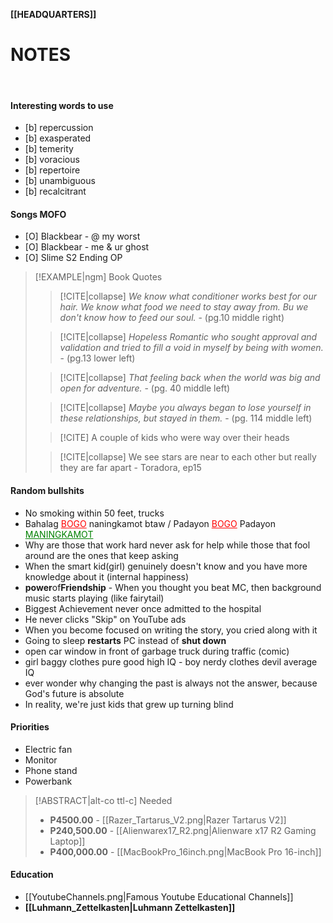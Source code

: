 **[[HEADQUARTERS]]**

# NOTES

<br>

#### Interesting words to use
- [b] repercussion
- [b] exasperated
- [b] temerity
- [b] voracious
- [b] repertoire
- [b] unambiguous
- [b] recalcitrant

#### Songs MOFO
- [O] Blackbear - @ my worst
- [O] Blackbear - me & ur ghost
- [O] Slime S2 Ending OP

>[!EXAMPLE|ngm] Book Quotes
>>[!CITE|collapse] *We know what conditioner works best for our hair. We know what food we need to stay away from. Bu we don't know how to feed our soul.*
>>\- (pg.10 middle right)
>
>>[!CITE|collapse] *Hopeless Romantic who sought approval and validation and tried to fill a void in myself by being with women.*
>>\- (pg.13 lower left)
>
>>[!CITE|collapse] *That feeling back when the world was big and open for adventure.*
>>\- (pg. 40 middle left)
>
>>[!CITE|collapse] *Maybe you always began to lose yourself in these relationships, but stayed in them.*
>>\- (pg. 114 middle left)
>
>>[!CITE] A couple of kids who were way over their heads
>
>>[!CITE|collapse] We see stars are near to each other but really they are far apart
>>\- Toradora, ep15

#### Random bullshits
- No smoking within 50 feet, trucks
- Bahalag <font style="color: red"><u>BOGO</u></font> naningkamot btaw / Padayon <font style="color: red"><u>BOGO</u></font> Padayon <font style="color: green"><u>MANINGKAMOT</u></font>
- Why are those that work hard never ask for help while those that fool around are the ones that keep asking
- When the smart kid(girl) genuinely doesn't know and you have more knowledge about it (internal happiness)
- **power**of**Friendship** - When you thought you beat MC, then background music starts playing (like fairytail)
- Biggest Achievement never once admitted to the hospital
- He never clicks "Skip" on YouTube ads
- When you become focused on writing the story, you cried along with it
- Going to sleep **restarts** PC instead of **shut down**
- open car window in front of garbage truck during traffic (comic)
- girl baggy clothes pure good high IQ - boy nerdy clothes devil average IQ
- ever wonder why changing the past is always not the answer, because God's future is absolute
- In reality, we're just kids that grew up turning blind

#### Priorities
- Electric fan
- Monitor
- Phone stand
- Powerbank

>[!ABSTRACT|alt-co ttl-c] Needed
>- **P4500.00** - [[Razer_Tartarus_V2.png|Razer Tartarus V2]]
>- **P240,500.00** - [[Alienwarex17_R2.png|Alienware x17 R2 Gaming Laptop]]
>- **P400,000.00** - [[MacBookPro_16inch.png|MacBook Pro 16-inch]]

#### Education
- [[YoutubeChannels.png|Famous Youtube Educational Channels]]
- **[[Luhmann_Zettelkasten|Luhmann Zettelkasten]]**